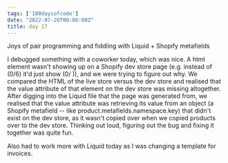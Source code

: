 ```yaml
---
tags: ['100daysofcode']
date: "2022-07-20T00:00:00Z"
title: day 17
---
```

Joys of pair programming and fiddling with Liquid + Shopify metafields 
<!--more-->

I debugged something with a coworker today, which was nice. A html element wasn't showing up on a Shopify dev store page (e.g. instead of (0/6) it'd just show (0/ )), and we were trying to figure out why. We compared the HTML of the live store versus the dev store and realised that the value attribute of that element on the dev store was missing altogether. After digging into the Liquid file that the page was generated from, we realised that the value attribute was retrieving its value from an object (a Shopify metafield -- like product.metafields.namespace.key) that didn't exist on the dev store, as it wasn't copied over when we copied products over to the dev store. Thinking out loud, figuring out the bug and fixing it together was quite fun.

Also had to work more with Liquid today as I was changing a template for invoices. 